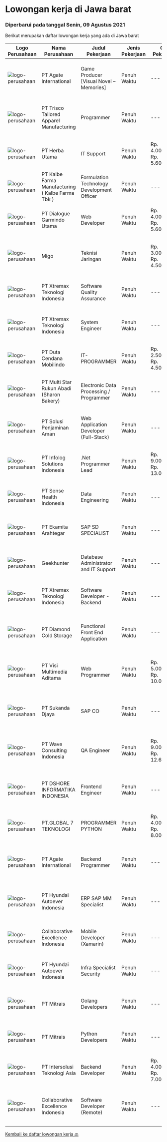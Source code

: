 
  # Lowongan kerja di Jawa barat

  ### Diperbarui pada tanggal Senin, 09 Agustus 2021

  Berikut merupakan daftar lowongan kerja yang ada di Jawa barat

  |Logo Perusahaan | Nama Perusahaan | Judul Pekerjaan | Jenis Pekerjaan | Gaji Pekerjaan | Lokasi | Deskripsi | Tanggal diunggah | Pranala |
  | -------------- | --------------- | --------------- | --------- | --------- | -------------- | ------- | ----------- | ----------- |
  |![logo-perusahaan](https://image-service-cdn.seek.com.au/b344c8e9daef8e31a822aeead4ce3b24a02e7bfd/ee4dce1061f3f616224767ad58cb2fc751b8d2dc)|PT Agate International|Game Producer [Visual Novel – Memories]|Penuh Waktu|---|Bandung|As a producer, you are responsible to support the development team to create games based on the vision for the gameRESPONSIBILITIES Coordinate the...|Minggu, 08 Agustus 2021|https://www.jobstreet.co.id/id/job/game-producer-[visual-novel-memories]-3589543?token=0~e7f21a4b-f9f4-4a1d-a384-bc264ed43fbb&sectionRank=1&jobId=jobstreet-id-job-3589543|
|![logo-perusahaan](https://image-service-cdn.seek.com.au/d208b73d2ea45aa63376c301bf589d7f4d5956d0/ee4dce1061f3f616224767ad58cb2fc751b8d2dc)|PT Trisco Tailored Apparel Manufacturing|Programmer|Penuh Waktu|---|Bandung|Objective:Managing and developing software programs.Requirements: Experience in using VB.net, ASP.net, SQL, and API. Experience in developing web...|Minggu, 08 Agustus 2021|https://www.jobstreet.co.id/id/job/programmer-3588995?token=0~e7f21a4b-f9f4-4a1d-a384-bc264ed43fbb&sectionRank=2&jobId=jobstreet-id-job-3588995|
|![logo-perusahaan](https://us.123rf.com/450wm/pavelstasevich/pavelstasevich1811/pavelstasevich181101027/112815900-stock-vector-no-image-available-icon-flat-vector.jpg?ver=6)|PT Herba Utama|IT Support|Penuh Waktu|Rp. 4.000.000-Rp. 5.600.000|Bekasi|PT. Herba Utama adalah industri yang bergerak dalam bidang farmasi, pangan, obat tradisional, PKRT dan alat kesehatan saat ini membuka kesempatan...|Sabtu, 07 Agustus 2021|https://www.jobstreet.co.id/id/job/it-support-3595836?token=0~e7f21a4b-f9f4-4a1d-a384-bc264ed43fbb&sectionRank=3&jobId=jobstreet-id-job-3595836|
|![logo-perusahaan](https://image-service-cdn.seek.com.au/9edfa22a7fa47970236f78bd19aacfe8d0f21e37/ee4dce1061f3f616224767ad58cb2fc751b8d2dc)|PT Kalbe Farma Manufacturing ( Kalbe Farma Tbk )|Formulation Technology Development Officer|Penuh Waktu|---|Bekasi|Are you the one that we are looking for? Qualification: Fresh graduates Apothecary are welcome to apply Must possess at least Bachelor's Degree in...|Jumat, 06 Agustus 2021|https://www.jobstreet.co.id/id/job/formulation-technology-development-officer-3594923?token=0~e7f21a4b-f9f4-4a1d-a384-bc264ed43fbb&sectionRank=4&jobId=jobstreet-id-job-3594923|
|![logo-perusahaan](https://image-service-cdn.seek.com.au/1746b643dbd516c68a7386ea76a31251fcc9e07f/ee4dce1061f3f616224767ad58cb2fc751b8d2dc)|PT Dialogue Garmindo Utama|Web Developer|Penuh Waktu|Rp. 4.000.000-Rp. 5.600.000|Cimahi|Membangun E-commerce website Berkolaborasi dengan tim sosial media dan staff kreatif untuk menyampaikan pesan yang ingin disampaikan di website...|Minggu, 08 Agustus 2021|https://www.jobstreet.co.id/id/job/web-developer-3589501?token=0~e7f21a4b-f9f4-4a1d-a384-bc264ed43fbb&sectionRank=5&jobId=jobstreet-id-job-3589501|
|![logo-perusahaan](https://image-service-cdn.seek.com.au/fc0eae7ab5ca75a25a9be9b915b6e05eeaeeb1b9/ee4dce1061f3f616224767ad58cb2fc751b8d2dc)|Migo|Teknisi Jaringan|Penuh Waktu|Rp. 3.000.000-Rp. 4.500.000|Cirebon|Gambaran Pekerjaan Tim Operations Migo memiliki misi untuk menghadirkan Migo Download Station (MDS) yang berkualitas dan menyiapkannya hingga dapat...|Jumat, 06 Agustus 2021|https://www.jobstreet.co.id/id/job/teknisi-jaringan-11211133/origin/ph?token=0~e7f21a4b-f9f4-4a1d-a384-bc264ed43fbb&sectionRank=6&jobId=jobstreet-ph-job-11211133|
|![logo-perusahaan](https://image-service-cdn.seek.com.au/ce74a79d8ea261e54cdae65dc8035221535675cf/ee4dce1061f3f616224767ad58cb2fc751b8d2dc)|PT Xtremax Teknologi Indonesia|Software Quality Assurance|Penuh Waktu|---|Bandung|As a Quality Assurance professional, you are tasked with the mission of validating the work that was done by your team. You are responsible for...|Jumat, 06 Agustus 2021|https://www.jobstreet.co.id/id/job/software-quality-assurance-3594917?token=0~e7f21a4b-f9f4-4a1d-a384-bc264ed43fbb&sectionRank=7&jobId=jobstreet-id-job-3594917|
|![logo-perusahaan](https://image-service-cdn.seek.com.au/ce74a79d8ea261e54cdae65dc8035221535675cf/ee4dce1061f3f616224767ad58cb2fc751b8d2dc)|PT Xtremax Teknologi Indonesia|System Engineer|Penuh Waktu|---|Bandung|As an Amazon Adventurer, you must be armed with the determination and fervor to conquer the Amazon forest with Powershell and other tools. This...|Minggu, 08 Agustus 2021|https://www.jobstreet.co.id/id/job/system-engineer-3584603?token=0~e7f21a4b-f9f4-4a1d-a384-bc264ed43fbb&sectionRank=8&jobId=jobstreet-id-job-3584603|
|![logo-perusahaan](https://image-service-cdn.seek.com.au/0fba6e86b305228ff086712a29bedbf2bd6aaf91/ee4dce1061f3f616224767ad58cb2fc751b8d2dc)|PT Duta Cendana Mobilindo|IT-PROGRAMMER|Penuh Waktu|Rp. 2.500.000-Rp. 4.500.000|Jawa Barat|Pendidikan Minimal S1 Teknik Informatika (Perangkat Lunak) Pengalaman Minimal 1 tahun/ Freshgraduate are welcome Wajib memiliki keahlian : PHP,...|Sabtu, 07 Agustus 2021|https://www.jobstreet.co.id/id/job/it-programmer-3588774?token=0~e7f21a4b-f9f4-4a1d-a384-bc264ed43fbb&sectionRank=9&jobId=jobstreet-id-job-3588774|
|![logo-perusahaan](https://image-service-cdn.seek.com.au/f5edfe0a3f275e7ec06988354d3b6e6c3e4b01e8/ee4dce1061f3f616224767ad58cb2fc751b8d2dc)|PT Multi Star Rukun Abadi (Sharon Bakery)|Electronic Data Processing / Programmer|Penuh Waktu|---|Bandung|KRITERIA : S1 Teknik Informatika / Teknik Komputer Experienced in MVP/MVVM  Experienced Develop Android Application with java Knowledge about Modular...|Minggu, 08 Agustus 2021|https://www.jobstreet.co.id/id/job/electronic-data-processing-programmer-3595964?token=0~e7f21a4b-f9f4-4a1d-a384-bc264ed43fbb&sectionRank=10&jobId=jobstreet-id-job-3595964|
|![logo-perusahaan](https://image-service-cdn.seek.com.au/d1c2188be3ea2af51b289db92f21c443857f71e4/ee4dce1061f3f616224767ad58cb2fc751b8d2dc)|PT Solusi Penjaminan Aman|Web Application Developer (Full-Stack)|Penuh Waktu|---|Bandung|Anda akan bekerja dengan kolega Anda untuk mengembangkan rangkaian produk berkualitas tinggi.Informasi Umum dan Persyaratan- Posisi permanen dengan...|Minggu, 08 Agustus 2021|https://www.jobstreet.co.id/id/job/web-application-developer-full-stack-3589656?token=0~e7f21a4b-f9f4-4a1d-a384-bc264ed43fbb&sectionRank=11&jobId=jobstreet-id-job-3589656|
|![logo-perusahaan](https://image-service-cdn.seek.com.au/1d21ca4daf4f72fb4e90608460a8bf4a720d1b14/ee4dce1061f3f616224767ad58cb2fc751b8d2dc)|PT Infolog Solutions Indonesia|.Net Programmer Lead|Penuh Waktu|Rp. 9.000.000-Rp. 13.000.000|Jakarta Barat|About Us: Infolog is a Singapore Software &amp; Consultancy Company focuses in Warehouse Management System &amp; Transport System as well Warehouse...|Sabtu, 07 Agustus 2021|https://www.jobstreet.co.id/id/job/net-programmer-lead-3584417?token=0~e7f21a4b-f9f4-4a1d-a384-bc264ed43fbb&sectionRank=12&jobId=jobstreet-id-job-3584417|
|![logo-perusahaan](https://image-service-cdn.seek.com.au/ffcff6f4c075b6e8e1e5304a906f8f47cd7259c6/ee4dce1061f3f616224767ad58cb2fc751b8d2dc)|PT Sense Health Indonesia|Data Engineering|Penuh Waktu|---|Bandung|We are looking for data engineering to help achieve our ambitions with data engineering and analysis. You get to be part of a passionate international...|Sabtu, 07 Agustus 2021|https://www.jobstreet.co.id/id/job/data-engineering-3588465?token=0~e7f21a4b-f9f4-4a1d-a384-bc264ed43fbb&sectionRank=13&jobId=jobstreet-id-job-3588465|
|![logo-perusahaan](https://image-service-cdn.seek.com.au/2d08a11a433d90f4eb0448b568bbe86ccbb06554/ee4dce1061f3f616224767ad58cb2fc751b8d2dc)|PT Ekamita Arahtegar|SAP SD SPECIALIST|Penuh Waktu|---|Bekasi|Job Descriptions: Facilitate the implementation, roll-outs and support of SAP SD Perform detailed analysis of complex business process requirements...|Sabtu, 07 Agustus 2021|https://www.jobstreet.co.id/id/job/sap-sd-specialist-3584437?token=0~e7f21a4b-f9f4-4a1d-a384-bc264ed43fbb&sectionRank=14&jobId=jobstreet-id-job-3584437|
|![logo-perusahaan](https://image-service-cdn.seek.com.au/9b1ac08312d45d7e6f0965d6cfa215d52017a644/ee4dce1061f3f616224767ad58cb2fc751b8d2dc)|Geekhunter|Database Administrator and IT Support|Penuh Waktu|---|Jakarta Raya|Job Description: Maintaining and administering database systems and integrate old systems data with the new system System monitoring and improving...|Kamis, 05 Agustus 2021|https://www.jobstreet.co.id/id/job/database-administrator-and-it-support-3594206?token=0~e7f21a4b-f9f4-4a1d-a384-bc264ed43fbb&sectionRank=15&jobId=jobstreet-id-job-3594206|
|![logo-perusahaan](https://image-service-cdn.seek.com.au/ce74a79d8ea261e54cdae65dc8035221535675cf/ee4dce1061f3f616224767ad58cb2fc751b8d2dc)|PT Xtremax Teknologi Indonesia|Software Developer - Backend|Penuh Waktu|---|Bandung|Job Description As a Software Developer, specifically backend, you will be introduced to ASP.NET development platforms and will be actively involved...|Minggu, 08 Agustus 2021|https://www.jobstreet.co.id/id/job/software-developer-backend-3584605?token=0~e7f21a4b-f9f4-4a1d-a384-bc264ed43fbb&sectionRank=16&jobId=jobstreet-id-job-3584605|
|![logo-perusahaan](https://image-service-cdn.seek.com.au/6d56383b0316bf97f26e28d2c030d8c39fd1c836/ee4dce1061f3f616224767ad58cb2fc751b8d2dc)|PT Diamond Cold Storage|Functional Front End Application|Penuh Waktu|---|Bekasi|Responsibilities : Documenting business case, terms of references and project specification system Define and prepare document project or product...|Jumat, 06 Agustus 2021|https://www.jobstreet.co.id/id/job/functional-front-end-application-3582507?token=0~e7f21a4b-f9f4-4a1d-a384-bc264ed43fbb&sectionRank=17&jobId=jobstreet-id-job-3582507|
|![logo-perusahaan](https://image-service-cdn.seek.com.au/b8528c389ba1b59ec14f571684d5a518b5b2a7b1/ee4dce1061f3f616224767ad58cb2fc751b8d2dc)|PT Visi Multimedia Aditama|Web Programmer|Penuh Waktu|Rp. 5.000.000-Rp. 10.000.000|Bali|Requirements: Candidate must possess at least a Diploma, Bachelor's Degree, Art/ Design/ Creative Multimedia, Computer Science/Information Technology,...|Minggu, 08 Agustus 2021|https://www.jobstreet.co.id/id/job/web-programmer-3589307?token=0~e7f21a4b-f9f4-4a1d-a384-bc264ed43fbb&sectionRank=18&jobId=jobstreet-id-job-3589307|
|![logo-perusahaan](https://image-service-cdn.seek.com.au/6d56383b0316bf97f26e28d2c030d8c39fd1c836/ee4dce1061f3f616224767ad58cb2fc751b8d2dc)|PT Sukanda Djaya|SAP CO|Penuh Waktu|---|Bekasi|Requirements Bachelor degree from Information Technology, or Computer Science Experience in SAP Implementation as CO Function Certified in SAP Module...|Senin, 09 Agustus 2021|https://www.jobstreet.co.id/id/job/sap-co-3596023?token=0~e7f21a4b-f9f4-4a1d-a384-bc264ed43fbb&sectionRank=19&jobId=jobstreet-id-job-3596023|
|![logo-perusahaan](https://image-service-cdn.seek.com.au/d2e13c1755cfcfdfcb7b7635f1ecbc768f39f325/ee4dce1061f3f616224767ad58cb2fc751b8d2dc)|PT Wave Consulting Indonesia|QA Engineer|Penuh Waktu|Rp. 9.000.000-Rp. 12.600.000|Jakarta Barat|Job Highlights Young and energetic team, with attractive package Employee's Growth Flexible Working Place Allow WFH Provide Medical, BPJS TK, Tax PPh...|Jumat, 06 Agustus 2021|https://www.jobstreet.co.id/id/job/qa-engineer-3595209?token=0~e7f21a4b-f9f4-4a1d-a384-bc264ed43fbb&sectionRank=20&jobId=jobstreet-id-job-3595209|
|![logo-perusahaan](https://image-service-cdn.seek.com.au/6b95515431b729e2bc21d44b94140b9a30c3c606/ee4dce1061f3f616224767ad58cb2fc751b8d2dc)|PT DSHORE INFORMATIKA INDONESIA|Frontend Engineer|Penuh Waktu|---|Bandung|We are looking for a great JavaScript developer who is proficient with React.js. Your primary focus will be on developing user interface components...|Sabtu, 07 Agustus 2021|https://www.jobstreet.co.id/id/job/frontend-engineer-3588827?token=0~e7f21a4b-f9f4-4a1d-a384-bc264ed43fbb&sectionRank=21&jobId=jobstreet-id-job-3588827|
|![logo-perusahaan](https://image-service-cdn.seek.com.au/dec83ab05bb65add349834a1f04c1733fc8f3171/ee4dce1061f3f616224767ad58cb2fc751b8d2dc)|PT.GLOBAL 7 TEKNOLOGI|PROGRAMMER PYTHON|Penuh Waktu|Rp. 4.000.000-Rp. 8.000.000|Depok|Persyaratan Jujur Pekerja Keras Bisa bekerja dalam team Bisa bekerja dengan tenggat waktu Memiliki kemampuan membuat service aplikasi dengan python...|Jumat, 06 Agustus 2021|https://www.jobstreet.co.id/id/job/programmer-python-3582470?token=0~e7f21a4b-f9f4-4a1d-a384-bc264ed43fbb&sectionRank=22&jobId=jobstreet-id-job-3582470|
|![logo-perusahaan](https://image-service-cdn.seek.com.au/b344c8e9daef8e31a822aeead4ce3b24a02e7bfd/ee4dce1061f3f616224767ad58cb2fc751b8d2dc)|PT Agate International|Backend Programmer|Penuh Waktu|---|Bandung|RESPONSIBILITIES   Develop a backend services as part of gamification process (learning, advertising, on-ground activity, etc)  Design and implement...|Jumat, 06 Agustus 2021|https://www.jobstreet.co.id/id/job/backend-programmer-3583370?token=0~e7f21a4b-f9f4-4a1d-a384-bc264ed43fbb&sectionRank=23&jobId=jobstreet-id-job-3583370|
|![logo-perusahaan](https://image-service-cdn.seek.com.au/6b27c1b5e1627dbb544ef316ebb60f2e612d82bc/ee4dce1061f3f616224767ad58cb2fc751b8d2dc)|PT Hyundai Autoever Indonesia|ERP SAP MM Specialist|Penuh Waktu|---|Cikarang|Purpose of PositionYou will be a Junior ERP SAP MM Specialist.This role sits within the ERP SAP team of Hyundai AutoEver, which encompasses the SAP...|Minggu, 08 Agustus 2021|https://www.jobstreet.co.id/id/job/erp-sap-mm-specialist-3589322?token=0~e7f21a4b-f9f4-4a1d-a384-bc264ed43fbb&sectionRank=24&jobId=jobstreet-id-job-3589322|
|![logo-perusahaan](https://image-service-cdn.seek.com.au/7145b1ba6bc0dbd678e2bf86d776dd2b1b9b81f6/ee4dce1061f3f616224767ad58cb2fc751b8d2dc)|Collaborative Excellence Indonesia|Mobile Developer (Xamarin)|Penuh Waktu|---|Jakarta Raya|Responsibilities: Capable of understanding and delivering development according to plan Understanding software development lifecycle, solution,...|Sabtu, 07 Agustus 2021|https://www.jobstreet.co.id/id/job/mobile-developer-xamarin-3587938?token=0~e7f21a4b-f9f4-4a1d-a384-bc264ed43fbb&sectionRank=25&jobId=jobstreet-id-job-3587938|
|![logo-perusahaan](https://image-service-cdn.seek.com.au/6b27c1b5e1627dbb544ef316ebb60f2e612d82bc/ee4dce1061f3f616224767ad58cb2fc751b8d2dc)|PT Hyundai Autoever Indonesia|Infra Specialist Security|Penuh Waktu|---|Bekasi|PURPOSE of POSITIONParticipate and manage in all aspects of information and network security including intrusion detection, incident response,...|Jumat, 06 Agustus 2021|https://www.jobstreet.co.id/id/job/infra-specialist-security-3586991?token=0~e7f21a4b-f9f4-4a1d-a384-bc264ed43fbb&sectionRank=26&jobId=jobstreet-id-job-3586991|
|![logo-perusahaan](https://image-service-cdn.seek.com.au/969b0c47f133a1e0155056a5d964c63953dd6304/ee4dce1061f3f616224767ad58cb2fc751b8d2dc)|PT Mitrais|Golang Developers|Penuh Waktu|---|Bali|Build your Career with Mitrais!We're looking for experienced Golang Developers to be part of our team. What will you be doing? Liaising with...|Jumat, 06 Agustus 2021|https://www.jobstreet.co.id/id/job/golang-developers-3587780?token=0~e7f21a4b-f9f4-4a1d-a384-bc264ed43fbb&sectionRank=27&jobId=jobstreet-id-job-3587780|
|![logo-perusahaan](https://image-service-cdn.seek.com.au/969b0c47f133a1e0155056a5d964c63953dd6304/ee4dce1061f3f616224767ad58cb2fc751b8d2dc)|PT Mitrais|Python Developers|Penuh Waktu|---|Jakarta Raya|Build your Career with Mitrais !  We're looking for experienced Python Developers to be part of our team. What will you be doing?  Liasing with...|Jumat, 06 Agustus 2021|https://www.jobstreet.co.id/id/job/python-developers-3582489?token=0~e7f21a4b-f9f4-4a1d-a384-bc264ed43fbb&sectionRank=28&jobId=jobstreet-id-job-3582489|
|![logo-perusahaan](https://image-service-cdn.seek.com.au/f715d3e393651de2fe5a9214d72612dd30f629b2/ee4dce1061f3f616224767ad58cb2fc751b8d2dc)|PT Intersolusi Teknologi Asia|Backend Developer|Penuh Waktu|Rp. 4.000.000-Rp. 7.000.000|Jakarta Raya|Responsibilities:Your duties will include (but will not be limited to): Performing or directing website updates. Developing, maintaining and...|Sabtu, 07 Agustus 2021|https://www.jobstreet.co.id/id/job/backend-developer-3584205?token=0~e7f21a4b-f9f4-4a1d-a384-bc264ed43fbb&sectionRank=29&jobId=jobstreet-id-job-3584205|
|![logo-perusahaan](https://image-service-cdn.seek.com.au/7145b1ba6bc0dbd678e2bf86d776dd2b1b9b81f6/ee4dce1061f3f616224767ad58cb2fc751b8d2dc)|Collaborative Excellence Indonesia|Software Developer (Remote)|Penuh Waktu|---|Jawa Timur|Responsibilities: Work with Product Management and Products Engineering teams to design, develop, maintain and enhance web-based and mobile-based...|Sabtu, 07 Agustus 2021|https://www.jobstreet.co.id/id/job/software-developer-remote-3587937?token=0~e7f21a4b-f9f4-4a1d-a384-bc264ed43fbb&sectionRank=30&jobId=jobstreet-id-job-3587937|


  [Kembali ke daftar lowongan kerja 🔙](../README.md#daftar-lowongan-kerja)
  